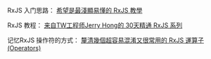 RxJS 入门思路：
[希望是最淺顯易懂的 RxJS 教學](https://blog.techbridge.cc/2017/12/08/rxjs/)

RxJS 教程：
[来自TW工程师Jerry Hong的 30天精通 RxJS 系列](https://ithelp.ithome.com.tw/articles/10186103)

记忆RxJS 操作符的方式：
[釐清幾個超容易混淆又很常用的 RxJS 運算子 (Operators)](https://blog.miniasp.com/post/2018/09/06/Clarify-some-confused-RxJS-operators)